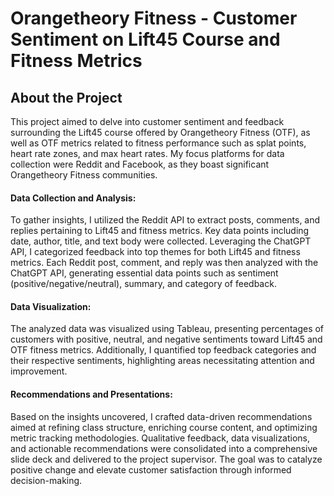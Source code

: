 # Orangetheory Fitness - Customer Sentiment on Lift45 Course and Fitness Metrics

## About the Project
This project aimed to delve into customer sentiment and feedback surrounding the Lift45 course offered by Orangetheory Fitness (OTF), as well as OTF metrics related to fitness performance such as splat points, heart rate zones, and max heart rates. My focus platforms for data collection were Reddit and Facebook, as they boast significant Orangetheory Fitness communities.

#### Data Collection and Analysis:
To gather insights, I utilized the Reddit API to extract posts, comments, and replies pertaining to Lift45 and fitness metrics. Key data points including date, author, title, and text body were collected. Leveraging the ChatGPT API, I categorized feedback into top themes for both Lift45 and fitness metrics. Each Reddit post, comment, and reply was then analyzed with the ChatGPT API, generating essential data points such as sentiment (positive/negative/neutral), summary, and category of feedback.

#### Data Visualization:
The analyzed data was visualized using Tableau, presenting percentages of customers with positive, neutral, and negative sentiments toward Lift45 and OTF fitness metrics. Additionally, I quantified top feedback categories and their respective sentiments, highlighting areas necessitating attention and improvement.

#### Recommendations and Presentations:
Based on the insights uncovered, I crafted data-driven recommendations aimed at refining class structure, enriching course content, and optimizing metric tracking methodologies. Qualitative feedback, data visualizations, and actionable recommendations were consolidated into a comprehensive slide deck and delivered to the project supervisor. The goal was to catalyze positive change and elevate customer satisfaction through informed decision-making.

